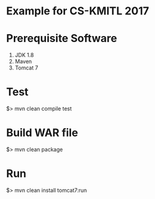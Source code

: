 Example for CS-KMITL 2017
=========================

Prerequisite Software
=====================
1. JDK 1.8
2. Maven
3. Tomcat 7

Test
==========
$> mvn clean compile test

Build WAR file
==============
$> mvn clean package

Run
==========
$> mvn clean install tomcat7:run